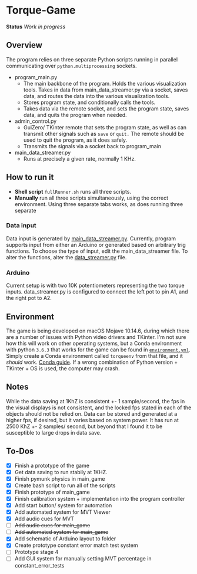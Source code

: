 # Torque-Game

**Status** *Work in progress*

## Overview
The program relies on three separate Python scripts running in parallel communicating over `python.multiprocessing` sockets. 
- program_main.py
	- The main backbone of the program. Holds the various visualization tools. Takes in data from main_data_streamer.py via a socket, saves data, and routes the data into the various visualization tools. 
	- Stores program state, and conditionally calls the tools.
	- Takes data via the remote socket, and sets the program state, saves data, and quits the program when needed. 
- admin_control.py
	- GuiZero/ TKinter remote that sets the program state, as well as can transmit other signals such as `save` or `quit.` The remote should be used to quit the program, as it does safely.
	- Transmits the signals via a socket back to program_main
- main_data_streamer.py
	- Runs at precisely a given rate, normally 1 KHz. 

## How to run it
- **Shell script** `fullRunner.sh` runs all three scripts.
- **Manually** run all three scripts simultaneously, using the correct environment. Using three separate tabs works, as does running three separate 

### Data input
Data input is generated by [main_data_streamer.py](main_data_streamer.py). Currently, program supports input from either an Arduino or generated based on arbitrary trig functions. To choose the type of input, edit the main_data_streamer file. To alter the functions, alter the [data_streamer.py](data_streamer.py) file. 

### Arduino
Current setup is with two 10K potentiometers representing the two torque inputs. data_streamer.py is configured to connect the left pot to pin A1, and the right pot to A2.

## Environment
The game is being developed on macOS Mojave 10.14.6, during which there are a number of issues with Python video drivers and TKinter. I'm not sure how this will work on other operating systems, but a Conda environment with python `3.6.3` that works for the game can be found in [`environment.yml`](environment/environment.yml). Simply create a Conda environment called `torqueenv` from that file, and it *should* work. [Conda guide](https://docs.conda.io/projects/conda/en/latest/user-guide/tasks/manage-environments.html#creating-an-environment-from-an-environment-yml-file). 
If a wrong combination of Python version + TKinter + OS is used, the computer may crash. 

## Notes
While the data saving at 1KhZ is consistent +- 1 sample/second, the fps in the visual displays is not consistent, and the locked fps stated in each of the objects should not be relied on. Data can be stored and generated at a higher fps, if desired, but it varies based on system power. It has run at 2500 KhZ +- 2 samples/ second, but beyond that I found it to be susceptible to large drops in data save.

## To-Dos
- [X] Finish a prototype of the game
- [X] Get data saving to run stabily at 1KHZ.
- [X] Finish pymunk physics in main_game
- [X] Create bash script to run all of the scripts
- [X] Finish prototype of main_game
- [X] Finish calibration system + implementation into the program controller
- [X] Add start button/ system for automation
- [X] Add automated system for MVT Viewer
- [X] Add audio cues for MVT  
- [ ] ~~Add audio cues for main_game~~
- [ ] ~~Add automated system for main_game~~
- [X] Add schematic of Arduino layout to folder
- [X] Create prototype constant error match test system
- [ ] Prototype stage 4
- [ ] Add GUI system for manually setting MVT percentage in constant_error_tests
